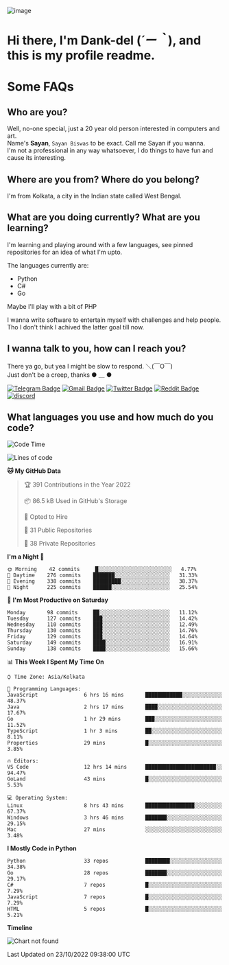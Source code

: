 ![image](https://user-images.githubusercontent.com/63096193/125182844-29f20800-e22f-11eb-8dc9-b0f2d29647bb.png)

# **Hi there, I'm Dank-del (*´ー｀*), and this is my profile readme.**
<!--  [![Profile views](https://gpvc.arturio.dev/dank-del)](https://github.com/dank-del) -->
# Some FAQs

## **Who are you?**

Well, no-one special, just a 20 year old person interested in computers and art. \
Name's **Sayan**, `Sayan Biswas` to be exact. Call me Sayan if you wanna. \
I'm not a professional in any way whatsoever, I do things to have fun and cause its interesting.

## **Where are you from? Where do you belong?**

I'm from Kolkata, a city in the Indian state called West Bengal.

## **What are you doing currently? What are you learning?**

I'm learning and playing around with a few languages, see pinned repositories for an idea of what I'm upto.

The languages currently are:

- Python
- C#
- Go

Maybe I'll play with a bit of PHP

I wanna write software to entertain myself with challenges and help people. \
Tho I don't think I achived the latter goal till now.

<!--## **Eww, I see a weeb profile.**

Can't help it, it's the best way to hide my face on this account
> Why do people hate weebs .-.

## **Cool, what more interests you?**

My interests are quite, weird. They're scattered all over the place. \
I've been fascinated by music and have studied it since the age of 6, I've performed on stage and on air but yeah now I've been away from that. I specialize in key instruments. \
Another thing that interests me is Media Production, aka, working with audio, video and broadcasting media.

> I just like art in general. also feeds the reason of me being obsessed with Japanese drawings (⋟ ﹏ ⋞)-->

## **I wanna talk to you, how can I reach you?**

There ya go, but yea I might be slow to respond. ＼(￣O￣) \
Just don't be a creep, thanks ● ﹏ ●

[![Telegram Badge](https://img.shields.io/badge/-dank_as_fuck-1ca0f1?style=flat-square&logo=telegram&logoColor=white&link=https://t.me/dank_as_fuck)](https://t.me/dank_as_fuck)
[![Gmail Badge](https://img.shields.io/badge/-sayan@asia.com-c14438?style=flat-square&logo=Gmail&logoColor=white&link=mailto:sayan@asia.com)](mailto:sayan@asia.com)
[![Twitter Badge](https://img.shields.io/twitter/follow/TheDankDel?style=social)](https://twitter.com/TheDankDel)
[![Reddit Badge](https://img.shields.io/reddit/user-karma/combined/dank_as_fuck_?style=social)](https://www.reddit.com/user/dank_as_fuck_/)
[![discord](https://discord-md-badge.vercel.app/api/shield/506536929152466945?style=social)](https://discordapp.com/users/506536929152466945)

## **What languages you use and how much do you code?**

<!--START_SECTION:waka-->
![Code Time](http://img.shields.io/badge/Code%20Time-827%20hrs%2046%20mins-blue)

![Lines of code](https://img.shields.io/badge/From%20Hello%20World%20I%27ve%20Written-737%20Thousand%20lines%20of%20code-blue)

**🐱 My GitHub Data** 

> 🏆 391 Contributions in the Year 2022
 > 
> 📦 86.5 kB Used in GitHub's Storage 
 > 
> 💼 Opted to Hire
 > 
> 📜 31 Public Repositories 
 > 
> 🔑 38 Private Repositories  
 > 
**I'm a Night 🦉** 

```text
🌞 Morning    42 commits     █░░░░░░░░░░░░░░░░░░░░░░░░   4.77% 
🌆 Daytime    276 commits    ███████░░░░░░░░░░░░░░░░░░   31.33% 
🌃 Evening    338 commits    █████████░░░░░░░░░░░░░░░░   38.37% 
🌙 Night      225 commits    ██████░░░░░░░░░░░░░░░░░░░   25.54%

```
📅 **I'm Most Productive on Saturday** 

```text
Monday       98 commits     ██░░░░░░░░░░░░░░░░░░░░░░░   11.12% 
Tuesday      127 commits    ███░░░░░░░░░░░░░░░░░░░░░░   14.42% 
Wednesday    110 commits    ███░░░░░░░░░░░░░░░░░░░░░░   12.49% 
Thursday     130 commits    ███░░░░░░░░░░░░░░░░░░░░░░   14.76% 
Friday       129 commits    ███░░░░░░░░░░░░░░░░░░░░░░   14.64% 
Saturday     149 commits    ████░░░░░░░░░░░░░░░░░░░░░   16.91% 
Sunday       138 commits    ████░░░░░░░░░░░░░░░░░░░░░   15.66%

```


📊 **This Week I Spent My Time On** 

```text
⌚︎ Time Zone: Asia/Kolkata

💬 Programming Languages: 
JavaScript               6 hrs 16 mins       ████████████░░░░░░░░░░░░░   48.37% 
Java                     2 hrs 17 mins       ████░░░░░░░░░░░░░░░░░░░░░   17.67% 
Go                       1 hr 29 mins        ███░░░░░░░░░░░░░░░░░░░░░░   11.52% 
TypeScript               1 hr 3 mins         ██░░░░░░░░░░░░░░░░░░░░░░░   8.11% 
Properties               29 mins             █░░░░░░░░░░░░░░░░░░░░░░░░   3.85%

🔥 Editors: 
VS Code                  12 hrs 14 mins      ███████████████████████░░   94.47% 
GoLand                   43 mins             █░░░░░░░░░░░░░░░░░░░░░░░░   5.53%

💻 Operating System: 
Linux                    8 hrs 43 mins       ████████████████░░░░░░░░░   67.37% 
Windows                  3 hrs 46 mins       ███████░░░░░░░░░░░░░░░░░░   29.15% 
Mac                      27 mins             ░░░░░░░░░░░░░░░░░░░░░░░░░   3.48%

```

**I Mostly Code in Python** 

```text
Python                   33 repos            ████████░░░░░░░░░░░░░░░░░   34.38% 
Go                       28 repos            ███████░░░░░░░░░░░░░░░░░░   29.17% 
C#                       7 repos             █░░░░░░░░░░░░░░░░░░░░░░░░   7.29% 
JavaScript               7 repos             █░░░░░░░░░░░░░░░░░░░░░░░░   7.29% 
HTML                     5 repos             █░░░░░░░░░░░░░░░░░░░░░░░░   5.21%

```


**Timeline**

![Chart not found](https://raw.githubusercontent.com/Dank-del/Dank-del/main/charts/bar_graph.png) 


 Last Updated on 23/10/2022 09:38:00 UTC
<!--END_SECTION:waka-->

<!--## **Can I stalk your spotify?**

Um sure.

![OwO Spotify](https://spotify-recently-played-readme.vercel.app/api?user=31fdrsslnr7nvq4ytqwtw7c4rxfm&count=5)-->
